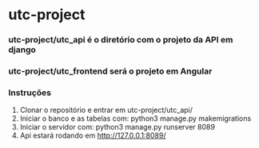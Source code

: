 # utc-project

### utc-project/utc_api é o diretório com o projeto da API em django
### utc-project/utc_frontend será o projeto em Angular

### Instruções
1. Clonar o repositório e entrar em utc-project/utc_api/
2. Iniciar o banco e as tabelas com: python3 manage.py makemigrations
3. Iniciar o servidor com: python3 manage.py runserver 8089
4. Api estará rodando em http://127.0.0.1:8089/
